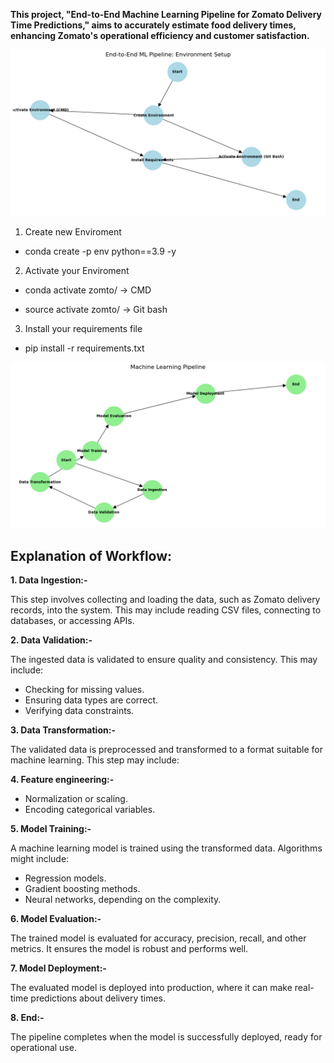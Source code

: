 **This project, "End-to-End Machine Learning Pipeline for Zomato Delivery Time Predictions," aims to accurately estimate food delivery times, enhancing Zomato's operational efficiency and customer satisfaction.**

!["Setup for project"](1.png)

1. Create new Enviroment
- conda create -p env python==3.9 -y

2. Activate your Enviroment
- conda activate zomto/ -> CMD

- source activate zomto/ -> Git bash

3. Install your requirements file
- pip install -r requirements.txt

!["Workflow of project"](2.png)


## **Explanation of Workflow:**

**1. Data Ingestion:-**

This step involves collecting and loading the data, such as Zomato delivery records, into the system. This may include reading CSV files, connecting to databases, or accessing APIs.

**2. Data Validation:-**

The ingested data is validated to ensure quality and consistency. This may include:
- Checking for missing values.
- Ensuring data types are correct.
- Verifying data constraints.

**3. Data Transformation:-**

The validated data is preprocessed and transformed to a format suitable for machine learning. This step may include:

**4. Feature engineering:-**

- Normalization or scaling.
- Encoding categorical variables.

**5. Model Training:-**

A machine learning model is trained using the transformed data. Algorithms might include: 
- Regression models.
- Gradient boosting methods.
- Neural networks, depending on the complexity.

**6. Model Evaluation:-**

The trained model is evaluated for accuracy, precision, recall, and other metrics. It ensures the model is robust and performs well.

**7. Model Deployment:-**

The evaluated model is deployed into production, where it can make real-time predictions about delivery times.

**8. End:-**

The pipeline completes when the model is successfully deployed, ready for operational use.